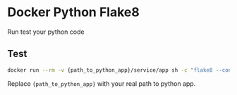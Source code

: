 # Docker Python Flake8

Run test your python code

## Test

```bash
docker run --rm -v {path_to_python_app}/service/app sh -c "flake8 --config /service/.flake8 /service/app"
```

Replace `{path_to_python_app}` with your real path to python app.